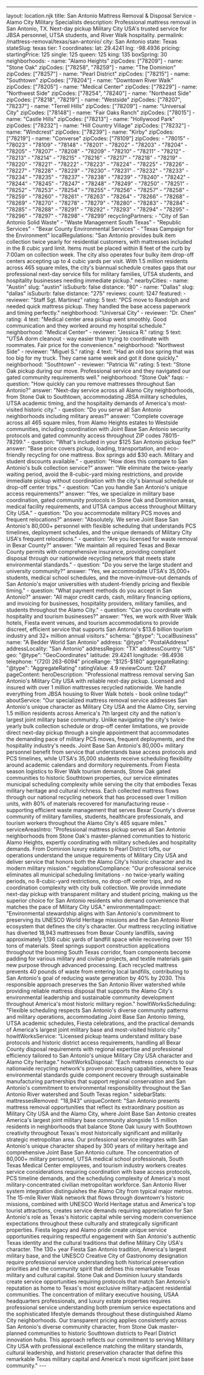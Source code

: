 ---
layout: location.njk
title: San Antonio Mattress Removal & Disposal Service - Alamo City Military Specialists
description: Professional mattress removal in San Antonio, TX. Next-day pickup Military City USA's trusted service for JBSA personnel, UTSA students, and River Walk hospitality.
permalink: /mattress-removal/texas/san-antonio/
city: San Antonio state: Texas stateSlug: texas tier: 1 coordinates: lat: 29.4241 lng: -98.4936 pricing: startingPrice: 125 single: 125 queen: 125 king: 135 boxSpring: 30 neighborhoods: - name: "Alamo Heights" zipCodes: ["78209"] - name: "Stone Oak" zipCodes: ["78258", "78259"] - name: "The Dominion" zipCodes: ["78257"] - name: "Pearl District" zipCodes: ["78215"] - name: "Southtown" zipCodes: ["78204"] - name: "Downtown River Walk" zipCodes: ["78205"] - name: "Medical Center" zipCodes: ["78229"] - name: "Northwest Side" zipCodes: ["78254", "78240"] - name: "Northeast Side" zipCodes: ["78218", "78219"] - name: "Westside" zipCodes: ["78207", "78237"] - name: "Terrell Hills" zipCodes: ["78209"] - name: "Universal City" zipCodes: ["78148"] - name: "Fair Oaks Ranch" zipCodes: ["78015"] - name: "Castle Hills" zipCodes: ["78213"] - name: "Hollywood Park" zipCodes: ["78232"] - name: "Hill Country Village" zipCodes: ["78232"] - name: "Windcrest" zipCodes: ["78239"] - name: "Kirby" zipCodes: ["78219"] - name: "Converse" zipCodes: ["78109"] zipCodes: - "78015" - "78023" - "78109" - "78148" - "78201" - "78202" - "78203" - "78204" - "78205" - "78207" - "78208" - "78209" - "78210" - "78211" - "78212" - "78213" - "78214" - "78215" - "78216" - "78217" - "78218" - "78219" - "78220" - "78221" - "78222" - "78223" - "78224" - "78225" - "78226" - "78227" - "78228" - "78229" - "78230" - "78231" - "78232" - "78233" - "78234" - "78235" - "78237" - "78238" - "78239" - "78240" - "78242" - "78244" - "78245" - "78247" - "78248" - "78249" - "78250" - "78251" - "78252" - "78253" - "78254" - "78255" - "78256" - "78257" - "78258" - "78259" - "78260" - "78261" - "78263" - "78264" - "78266" - "78268" - "78269" - "78270" - "78278" - "78279" - "78280" - "78283" - "78284" - "78285" - "78288" - "78291" - "78292" - "78293" - "78294" - "78295" - "78296" - "78297" - "78298" - "78299" recyclingPartners: - "City of San Antonio Solid Waste" - "Waste Management South Texas" - "Republic Services" - "Bexar County Environmental Services" - "Texas Campaign for the Environment" localRegulations: "San Antonio provides bulk item collection twice yearly for residential customers, with mattresses included in the 8 cubic yard limit. Items must be placed within 8 feet of the curb by 7:00am on collection week. The city also operates four bulky item drop-off centers accepting up to 4 cubic yards per visit. With 1.5 million residents across 465 square miles, the city's biannual schedule creates gaps that our professional next-day service fills for military families, UTSA students, and hospitality businesses needing immediate pickup." nearbyCities: - name: "Austin" slug: "austin" isSuburb: false distance: "80" - name: "Dallas" slug: "dallas" isSuburb: false distance: "275" reviews: count: 1247 featured: - reviewer: "Staff Sgt. Martinez" rating: 5 text: "PCS move to Randolph and needed quick mattress pickup. They handled the base access paperwork and timing perfectly." neighborhood: "Universal City" - reviewer: "Dr. Chen" rating: 4 text: "Medical center area pickup went smoothly. Good communication and they worked around my hospital schedule." neighborhood: "Medical Center" - reviewer: "Jessica R." rating: 5 text: "UTSA dorm cleanout - way easier than trying to coordinate with roommates. Fair price for the convenience." neighborhood: "Northwest Side" - reviewer: "Miguel S." rating: 4 text: "Had an old box spring that was too big for my truck. They came same week and got it done quickly." neighborhood: "Southtown" - reviewer: "Patricia W." rating: 5 text: "Stone Oak pickup during our move. Professional service and they navigated our gated community requirements well." neighborhood: "Stone Oak" faqs: - question: "How quickly can you remove mattresses throughout San Antonio?" answer: "Next-day service across all Alamo City neighborhoods, from Stone Oak to Southtown, accommodating JBSA military schedules, UTSA academic timing, and the hospitality demands of America's most-visited historic city." - question: "Do you serve all San Antonio neighborhoods including military areas?" answer: "Complete coverage across all 465 square miles, from Alamo Heights estates to Westside communities, including coordination with Joint Base San Antonio security protocols and gated community access throughout ZIP codes 78015-78299." - question: "What's included in your $125 San Antonio pickup fee?" answer: "Base price covers pickup, loading, transportation, and eco-friendly recycling for one mattress. Box springs add $30 each. Military and student discounts available." - question: "How does this compare to San Antonio's bulk collection service?" answer: "We eliminate the twice-yearly waiting period, avoid the 8-cubic-yard mixing restrictions, and provide immediate pickup without coordination with the city's biannual schedule or drop-off center trips." - question: "Can you handle San Antonio's unique access requirements?" answer: "Yes, we specialize in military base coordination, gated community protocols in Stone Oak and Dominion areas, medical facility requirements, and UTSA campus access throughout Military City USA." - question: "Do you accommodate military PCS moves and frequent relocations?" answer: "Absolutely. We serve Joint Base San Antonio's 80,000+ personnel with flexible scheduling that understands PCS timelines, deployment schedules, and the unique demands of Military City USA's frequent relocations." - question: "Are you licensed for waste removal in Bexar County?" answer: "We maintain all required Texas and Bexar County permits with comprehensive insurance, providing compliant disposal through our nationwide recycling network that meets state environmental standards." - question: "Do you serve the large student and university community?" answer: "Yes, we accommodate UTSA's 35,000+ students, medical school schedules, and the move-in/move-out demands of San Antonio's major universities with student-friendly pricing and flexible timing." - question: "What payment methods do you accept in San Antonio?" answer: "All major credit cards, cash, military financing options, and invoicing for businesses, hospitality providers, military families, and students throughout the Alamo City." - question: "Can you coordinate with hospitality and tourism businesses?" answer: "Yes, we work with River Walk hotels, Fiesta event venues, and tourism accommodations to provide discreet, efficient service that supports San Antonio's $13.6 billion tourism industry and 32+ million annual visitors." schema: "@type": "LocalBusiness" name: "A Bedder World San Antonio" address: "@type": "PostalAddress" addressLocality: "San Antonio" addressRegion: "TX" addressCountry: "US" geo: "@type": "GeoCoordinates" latitude: 29.4241 longitude: -98.4936 telephone: "(720) 263-6094" priceRange: "$125-$180" aggregateRating: "@type": "AggregateRating" ratingValue: 4.9 reviewCount: 1247 pageContent: heroDescription: "Professional mattress removal serving San Antonio's Military City USA with reliable next-day pickup. Licensed and insured with over 1 million mattresses recycled nationwide. We handle everything from JBSA housing to River Walk hotels - book online today!" aboutService: "Our specialized mattress removal service addresses San Antonio's unique character as Military City USA and the Alamo City, serving 1.5 million residents across America's 7th largest city and the nation's largest joint military base community. Unlike navigating the city's twice-yearly bulk collection schedule or drop-off center limitations, we provide direct next-day pickup through a single appointment that accommodates the demanding pace of military PCS moves, frequent deployments, and the hospitality industry's needs. Joint Base San Antonio's 80,000+ military personnel benefit from service that understands base access protocols and PCS timelines, while UTSA's 35,000 students receive scheduling flexibility around academic calendars and dormitory requirements. From Fiesta season logistics to River Walk tourism demands, Stone Oak gated communities to historic Southtown properties, our service eliminates municipal scheduling complexity while serving the city that embodies Texas military heritage and cultural richness. Each collected mattress flows through our national recycling network that has processed over 1 million units, with 80% of materials recovered for manufacturing reuse - supporting efficient waste management that serves Bexar County's diverse community of military families, students, healthcare professionals, and tourism workers throughout the Alamo City's 465 square miles." serviceAreasIntro: "Professional mattress pickup serves all San Antonio neighborhoods from Stone Oak's master-planned communities to historic Alamo Heights, expertly coordinating with military schedules and hospitality demands. From Dominion luxury estates to Pearl District lofts, our operations understand the unique requirements of Military City USA and deliver service that honors both the Alamo City's historic character and its modern military mission." regulationsCompliance: "Our professional service eliminates all municipal scheduling limitations - no twice-yearly waiting periods, no 8-cubic-yard restrictions, no drop-off center trips, and no coordination complexity with city bulk collection. We provide immediate next-day pickup with transparent military and student pricing, making us the superior choice for San Antonio residents who demand convenience that matches the pace of Military City USA." environmentalImpact: "Environmental stewardship aligns with San Antonio's commitment to preserving its UNESCO World Heritage missions and the San Antonio River ecosystem that defines the city's character. Our mattress recycling initiative has diverted 18,943 mattresses from Bexar County landfills, saving approximately 1,136 cubic yards of landfill space while recovering over 151 tons of materials. Steel springs support construction applications throughout the booming South Texas corridor, foam components become padding for various military and civilian projects, and textile materials gain new purpose through advanced processing. Each recycled mattress prevents 40 pounds of waste from entering local landfills, contributing to San Antonio's goal of reducing waste generation by 40% by 2030. This responsible approach preserves the San Antonio River watershed while providing reliable mattress disposal that supports the Alamo City's environmental leadership and sustainable community development throughout America's most historic military region." howItWorksScheduling: "Flexible scheduling respects San Antonio's diverse community patterns and military operations, accommodating Joint Base San Antonio timing, UTSA academic schedules, Fiesta celebrations, and the practical demands of America's largest joint military base and most-visited historic city." howItWorksService: "Licensed pickup teams understand military base protocols and historic district access requirements, handling all Bexar County disposal requirements with regional expertise and professional efficiency tailored to San Antonio's unique Military City USA character and Alamo City heritage." howItWorksDisposal: "Each mattress connects to our nationwide recycling network's proven processing capabilities, where Texas environmental standards guide component recovery through sustainable manufacturing partnerships that support regional conservation and San Antonio's commitment to environmental responsibility throughout the San Antonio River watershed and South Texas region." sidebarStats: mattressesRemoved: "18,943" uniqueContent: "San Antonio presents mattress removal opportunities that reflect its extraordinary position as Military City USA and the Alamo City, where Joint Base San Antonio creates America's largest joint military base community alongside 1.5 million residents in neighborhoods that balance Stone Oak luxury with Southtown creativity throughout Texas's most historically significant and militarily strategic metropolitan area. Our professional service integrates with San Antonio's unique character shaped by 300 years of military heritage and comprehensive Joint Base San Antonio culture. The concentration of 80,000+ military personnel, UTSA medical school professionals, South Texas Medical Center employees, and tourism industry workers creates service considerations requiring coordination with base access protocols, PCS timeline demands, and the scheduling complexity of America's most military-concentrated civilian metropolitan workforce. San Antonio River system integration distinguishes the Alamo City from typical major metros. The 15-mile River Walk network that flows through downtown's historic missions, combined with UNESCO World Heritage status and America's top tourist attractions, creates service demands requiring appreciation for San Antonio's role as Texas's historic capital while serving modern convenience expectations throughout these culturally and strategically significant properties. Fiesta legacy and Alamo pride create unique service opportunities requiring respectful engagement with San Antonio's authentic Texas identity and the cultural traditions that define Military City USA's character. The 130+ year Fiesta San Antonio tradition, America's largest military base, and the UNESCO Creative City of Gastronomy designation require professional service understanding both historical preservation priorities and the community spirit that defines this remarkable Texas military and cultural capital. Stone Oak and Dominion luxury standards create service opportunities requiring protocols that match San Antonio's reputation as home to Texas's most exclusive military-adjacent residential communities. The concentration of military executive housing, USAA headquarters professionals, and luxury estate properties requires professional service understanding both premium service expectations and the sophisticated lifestyle demands throughout these distinguished Alamo City neighborhoods. Our transparent pricing applies consistently across San Antonio's diverse community character, from Stone Oak master-planned communities to historic Southtown districts to Pearl District innovation hubs. This approach reflects our commitment to serving Military City USA with professional excellence matching the military standards, cultural leadership, and historic preservation character that define this remarkable Texas military capital and America's most significant joint base community." ---